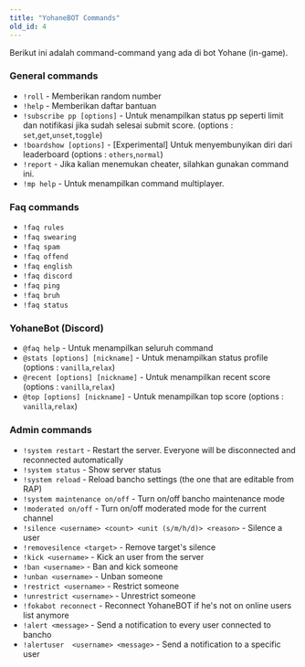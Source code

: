 ```yaml
---
title: "YohaneBOT Commands"
old_id: 4
---
```

Berikut ini adalah command-command yang ada di bot Yohane (in-game).

### General commands
- `!roll` - Memberikan random number  
- `!help` - Memberikan daftar bantuan
- `!subscribe pp [options]` - Untuk menampilkan status pp seperti limit dan notifikasi jika sudah selesai submit score. (options : `set`,`get`,`unset`,`toggle`)
- `!boardshow [options]` - [Experimental] Untuk menyembunyikan diri dari leaderboard (options : `others`,`normal`)
- `!report` - Jika kalian menemukan cheater, silahkan gunakan command ini.
- `!mp help` - Untuk menampilkan command multiplayer.

### Faq commands
- `!faq rules`  
- `!faq swearing`  
- `!faq spam`  
- `!faq offend`  
- `!faq english`    
- `!faq discord`    
- `!faq ping`
- `!faq bruh`
- `!faq status`  

### YohaneBot (Discord) 
- `@faq help` - Untuk menampilkan seluruh command
- `@stats [options] [nickname]` - Untuk menampilkan status profile (options : `vanilla`,`relax`)
- `@recent [options] [nickname]` - Untuk menampilkan recent score (options : `vanilla`,`relax`)
- `@top [options] [nickname]` - Untuk menampilkan top score (options : `vanilla`,`relax`)

### Admin commands
- `!system restart` - Restart the server. Everyone will be disconnected and reconnected automatically  
- `!system status` - Show server status  
- `!system reload` - Reload bancho settings (the one that are editable from RAP)  
- `!system maintenance on/off` - Turn on/off bancho maintenance mode  
- `!moderated on/off` - Turn on/off moderated mode for the current channel  
- `!silence <username> <count> <unit (s/m/h/d)> <reason>` - Silence a user  
- `!removesilence <target>` - Remove target's silence   
- `!kick <username>` - Kick an user from the server  
- `!ban <username>` - Ban and kick someone  
- `!unban <username>` - Unban someone  
- `!restrict <username>` - Restrict someone  
- `!unrestrict <username>` - Unrestrict someone  
- `!fokabot reconnect` - Reconnect YohaneBOT if he's not on online users list anymore  
- `!alert <message>` - Send a notification to every user connected to bancho  
- `!alertuser  <username> <message>` - Send a notification to a specific user
